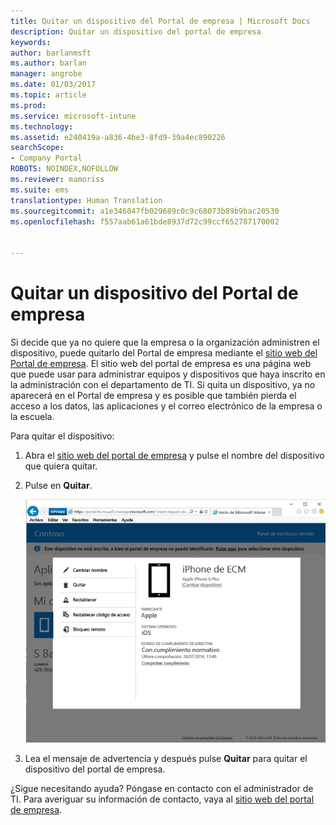 ```yaml
---
title: Quitar un dispositivo del Portal de empresa | Microsoft Docs
description: Quitar un dispositivo del portal de empresa
keywords: 
author: barlanmsft
ms.author: barlan
manager: angrobe
ms.date: 01/03/2017
ms.topic: article
ms.prod: 
ms.service: microsoft-intune
ms.technology: 
ms.assetid: e240419a-a836-4be3-8fd9-39a4ec890226
searchScope:
- Company Portal
ROBOTS: NOINDEX,NOFOLLOW
ms.reviewer: mamoriss
ms.suite: ems
translationtype: Human Translation
ms.sourcegitcommit: a1e346047fb029689c0c9c68073b89b9bac20530
ms.openlocfilehash: f557aab61a61bde8937d72c99ccf652787170002


---
```


# <a name="remove-your-device-from-the-company-portal"></a>Quitar un dispositivo del Portal de empresa

Si decide que ya no quiere que la empresa o la organización administren el dispositivo, puede quitarlo del Portal de empresa mediante el [sitio web del Portal de empresa](http://portal.manage.microsoft.com). El sitio web del portal de empresa es una página web que puede usar para administrar equipos y dispositivos que haya inscrito en la administración con el departamento de TI. Si quita un dispositivo, ya no aparecerá en el Portal de empresa y es posible que también pierda el acceso a los datos, las aplicaciones y el correo electrónico de la empresa o la escuela.

Para quitar el dispositivo:

1.  Abra el [sitio web del portal de empresa](http://portal.manage.microsoft.com) y pulse el nombre del dispositivo que quiera quitar.

2.  Pulse en **Quitar**.

    ![Quitar la opción de dispositivo en el sitio web de Portal de empresa](./media/iwp-screen-with-all-options.png)

3. Lea el mensaje de advertencia y después pulse **Quitar** para quitar el dispositivo del portal de empresa.

¿Sigue necesitando ayuda? Póngase en contacto con el administrador de TI. Para averiguar su información de contacto, vaya al [sitio web del portal de empresa](http://portal.manage.microsoft.com).



<!--HONumber=Jan17_HO1-->


